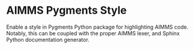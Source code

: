 # AIMMS Pygments Style

Enable a style in Pygments Python package for highlighting AIMMS code. Notably, this can be coupled with the proper AIMMS lexer, and Sphinx Python documentation generator. 
